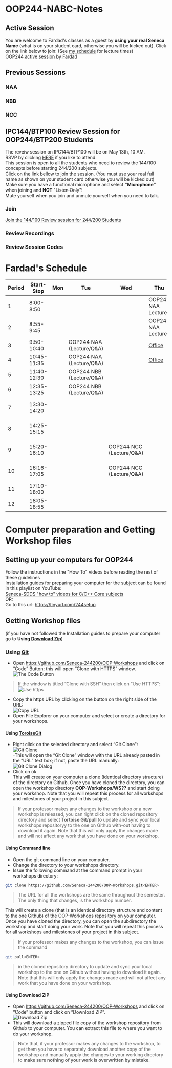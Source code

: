﻿# OOP244-NABC-Notes
## Active Session
You are welcome to Fardad's classes as a guest by **using your real Seneca Name** (what is on your student card, otherwise you will be kicked out). Click on the link below to join: (See [my schedule](#fardads-schedule) for lecture times)<br />
[OOP244 active session by Fardad]()
## Previous Sessions
### NAA
### NBB
### NCC

## IPC144/BTP100 Review Session for OOP244/BTP200 Students
The reveiw session on IPC144/BTP100 will be on May 13th, 10 AM. <br />
RSVP by clicking [HERE](mailto:fardad.soleimanloo@senecacollege.ca?subject=144/100%20review%20session&body=I%20would%20like%20to%20attend!) if you like to attend.<br />
This session is open to all the students who need to review the 144/100 concepts before starting 244/200 subjects.<br />
Click on the link bellow to join the session. (You must use your real full name as shown on your student card otherwise you will be kicked out)<br />
Make sure you have a functional microphone and select **"Microphone"** when joining and **NOT** "~~Listen Only~~"!<br />
Mute yourself when you join and unmute yourself when you need to talk.
### Join
[Join the 144/100 Review session for 244/200 Students]()
### Review Recordings
### Review Session Codes
# Fardad's Schedule
| Period | Start-Stop  | Mon | Tue | Wed | Thu | Fri |
|--------|-------------|-----|-----|-----|------|------|
| 1      | 8:00-8:50   | |||OOP244 NAA Lecture| |
| 2      | 8:55-9:45   | |||OOP244 NAA Lecture| |
| 3      | 9:50-10:40  | |OOP244 NAA (Lecture/Q&A)| |[Office](https://teams.microsoft.com/l/team/19%3a600e885e862c434ba63910c5faf7e5e5%40thread.tacv2/conversations?groupId=b035bc40-2cb5-4c60-b4aa-a569067859b2&tenantId=eb34f74a-58e7-4a8b-9e59-433e4c412757)| |
| 4      | 10:45-11:35 | |OOP244 NAA (Lecture/Q&A)| |[Office](https://teams.microsoft.com/l/team/19%3a600e885e862c434ba63910c5faf7e5e5%40thread.tacv2/conversations?groupId=b035bc40-2cb5-4c60-b4aa-a569067859b2&tenantId=eb34f74a-58e7-4a8b-9e59-433e4c412757)| |
| 5      | 11:40-12:30 | |OOP244 NBB (Lecture/Q&A)| | | |
| 6      | 12:35-13:25 | |OOP244 NBB (Lecture/Q&A)| | | |
| 7      | 13:30-14:20 | | | | |OOP244 NCC Lecture|
| 8      | 14:25-15:15 | | | | |OOP244 NCC Lecture|
| 9      | 15:20-16:10 | | |OOP244 NCC (Lecture/Q&A)| |OOP244 NBB Lecture|
| 10     | 16:16-17:05 | | |OOP244 NCC (Lecture/Q&A)| |OOP244 NBB Lecture|
| 11     | 17:10-18:00 | | | | | |
| 12     | 18:05-18:55 | | | | | |

# Computer preparation and Getting Workshop files
## Setting up your computers for OOP244

Follow the instructions in the "How To" videos before reading the rest of these guidelines<br />
Installation guides for preparing your computer for the subject can be found in this playlist on YouTube:<br />
[Seneca-SDDS "how to" videos for C/C++ Core subjects](https://www.youtube.com/playlist?list=PLxB4x6RkylosAh1of4FnX7-g2fk0MUeyc)<br />
OR:<br />
Go to this url: https://tinyurl.com/244setup 


## Getting Workshop files
(if you have not followed the Installation guides to prepare your computer go to **Using [Download Zip](#using-download-zip)**)<br />

### Using [Git](https://git-scm.com/download/win)
- Open https://github.com/Seneca-244200/OOP-Workshops and click on “Code” Button; this will open “Clone with HTTPS” window.<br />
![The Code Button](images/code.png)
> If the window is titled “Clone with SSH” then click on “Use HTTPS”: <br />
![Use https](images/usehttps.png)
- Copy the https URL by clicking on the button on the right side of the URL:<br />![Copy URL](images/copyurl.png)
- Open File Explorer on your computer and select or create a directory for your workshops.
#### Using [ToroiseGit](https://tortoisegit.org/download/)
- Right click on the selected directory and select “Git Clone":<br /> ![Git Clone](images/gitclone.png)<br />
-This will open the “Git Clone” window with the URL already pasted in the “URL” text box; if not, paste the URL manually:<br /> ![Git Clone Dialog](images/gitcloneDialog.png)<br />
- Click on ok<br />
This will create on your computer a clone (identical directory structure) of the directory on Github.  Once you have cloned the directory, you can open the workshop directory **OOP-Workshops/WS??** and start doing your workshop. Note that you will repeat this process for all workshops and milestones of your project in this subject.
> If your professor makes any changes to the workshop or a new workshop is released, you can right click on the cloned repository directory and select **Tortoise Git/pull** to update and sync your local workshops repositoryy to the one on Github with-out having to download it again. Note that this will only apply the changes made and will not affect any work that you have done on your workshop.
#### Using Command line
- Open the git command line on your computer.
- Change the directory to your workshops directory.
- Issue the following command at the command prompt in your workshops directory: 
``` bash
git clone https://github.com/Seneca-244200/OOP-Workshops.git<ENTER>
```
> The URL for all the workshops are the same throughout the semester. The only thing that changes, is the workshop number.<br/>

This will create a clone (that is an identical directory structure and content to the one Github) of the OOP-Workshops repository on your computer.  Once you have cloned the directory, you can open the subdirectory the workshop and start doing your work. Note that you will repeat this process for all workshops and milestones of your project in this subject.

> If your professor makes any changes to the workshop, you can issue the command
``` bash 
git pull<ENTER>
``` 
>  in the cloned repository directory to update and sync your local workshop to the one on Github without having to download it again. Note that this will only apply the changes made and will not affect any work that you have done on your workshop.

#### Using Download ZIP
- Open https://github.com/Seneca-244200/OOP-Workshops  and click on “Code” button and click on “Download ZIP”.<br />
![Download Zip](images/downloadzip.png)<br />
- This will download a zipped file copy of the workshop repository from Github to your computer. You can extract this file to where you want to do your workshop. <br />
> Note that, if your professor makes any changes to the workshop, to get them you have to separately download another copy of the workshop and manually apply the changes to your working directory to **make sure nothing of your work is overwritten by mistake**.
